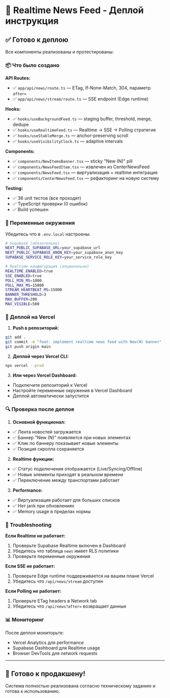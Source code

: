 # 🚀 Realtime News Feed - Деплой инструкция

## ✅ Готово к деплою

Все компоненты реализованы и протестированы:

### 📦 Что было создано

**API Routes:**
- ✅ `app/api/news/route.ts` — ETag, If-None-Match, 304, параметр `after=`
- ✅ `app/api/news/stream/route.ts` — SSE endpoint (Edge runtime)

**Hooks:**
- ✅ `hooks/useBackgroundFeed.ts` — staging buffer, threshold, merge, dedupe
- ✅ `hooks/useRealtimeFeed.ts` — Realtime → SSE → Polling стратегия
- ✅ `hooks/useStableMerge.ts` — anchor-preserving scroll
- ✅ `hooks/useVisibilityClock.ts` — adaptive intervals

**Components:**
- ✅ `components/NewItemsBanner.tsx` — sticky "New (N)" pill
- ✅ `components/NewsFeedItem.tsx` — извлечен из CenterNewsFeed
- ✅ `components/NewsFeed.tsx` — виртуализация + realtime интеграция
- ✅ `components/CenterNewsFeed.tsx` — рефакторинг на новую систему

**Testing:**
- ✅ 36 unit тестов (все проходят)
- ✅ TypeScript проверки (0 ошибок)
- ✅ Build успешен

### 🔧 Переменные окружения

Убедитесь что в `.env.local` настроены:

```bash
# Supabase (обязательно)
NEXT_PUBLIC_SUPABASE_URL=your_supabase_url
NEXT_PUBLIC_SUPABASE_ANON_KEY=your_supabase_anon_key
SUPABASE_SERVICE_ROLE_KEY=your_service_role_key

# Realtime конфигурация (опционально)
REALTIME_ENABLED=true
SSE_ENABLED=true
POLL_MIN_MS=1000
POLL_MAX_MS=15000
STREAM_HEARTBEAT_MS=15000
BANNER_THRESHOLD=3
MAX_BUFFER=200
MAX_VISIBLE=500
```

### 🚀 Деплой на Vercel

1. **Push в репозиторий:**
```bash
git add .
git commit -m "feat: implement realtime news feed with New(N) banner"
git push origin main
```

2. **Деплой через Vercel CLI:**
```bash
npx vercel --prod
```

3. **Или через Vercel Dashboard:**
- Подключите репозиторий к Vercel
- Настройте переменные окружения в Vercel Dashboard
- Деплой автоматически запустится

### 🔍 Проверка после деплоя

1. **Основной функционал:**
- ✅ Лента новостей загружается
- ✅ Баннер "New (N)" появляется при новых элементах
- ✅ Клик по баннеру показывает новые элементы
- ✅ Позиция скролла сохраняется

2. **Realtime функции:**
- ✅ Статус подключения отображается (Live/Syncing/Offline)
- ✅ Новые элементы приходят в реальном времени
- ✅ Переключение между транспортами работает

3. **Performance:**
- ✅ Виртуализация работает для больших списков
- ✅ Нет jank при обновлениях
- ✅ Memory usage в пределах нормы

### 🐛 Troubleshooting

**Если Realtime не работает:**
1. Проверьте Supabase Realtime включен в Dashboard
2. Убедитесь что таблица `news` имеет RLS политики
3. Проверьте переменные окружения

**Если SSE не работает:**
1. Проверьте Edge runtime поддерживается на вашем плане Vercel
2. Убедитесь что `/api/news/stream` доступен

**Если Polling не работает:**
1. Проверьте ETag headers в Network tab
2. Убедитесь что `/api/news?after=` возвращает данные

### 📊 Мониторинг

После деплоя мониторьте:
- Vercel Analytics для performance
- Supabase Dashboard для Realtime usage
- Browser DevTools для network requests

---

## 🎉 Готово к продакшену!

Система полностью реализована согласно техническому заданию и готова к использованию.
